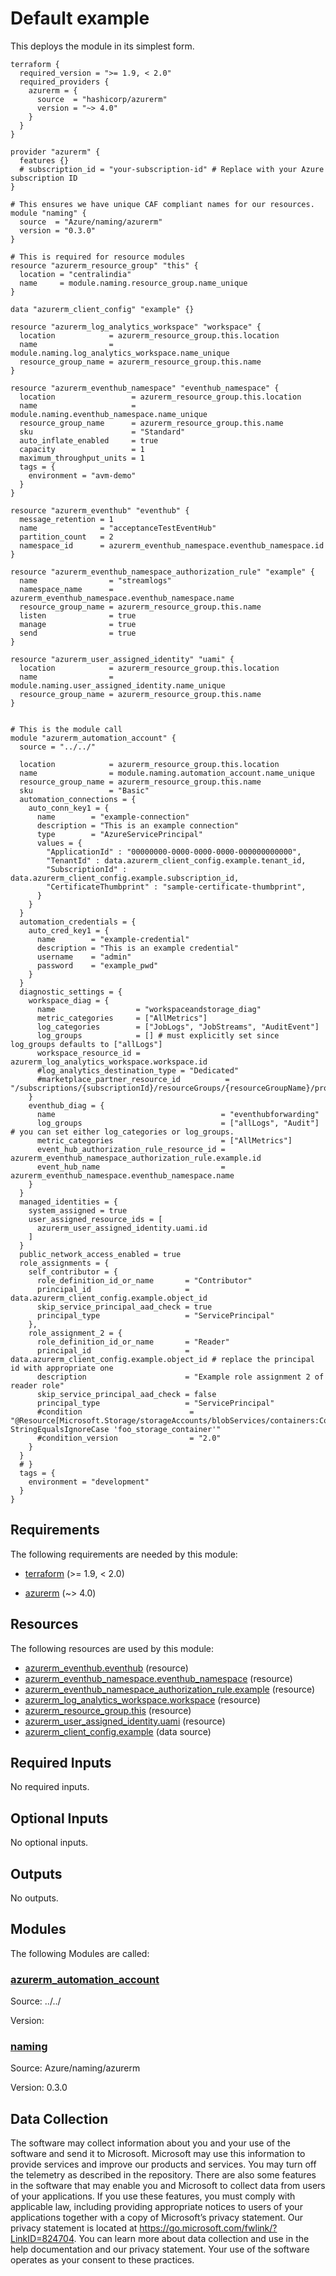 <!-- BEGIN_TF_DOCS -->
# Default example

This deploys the module in its simplest form.

```hcl
terraform {
  required_version = ">= 1.9, < 2.0"
  required_providers {
    azurerm = {
      source  = "hashicorp/azurerm"
      version = "~> 4.0"
    }
  }
}

provider "azurerm" {
  features {}
  # subscription_id = "your-subscription-id" # Replace with your Azure subscription ID
}

# This ensures we have unique CAF compliant names for our resources.
module "naming" {
  source  = "Azure/naming/azurerm"
  version = "0.3.0"
}

# This is required for resource modules
resource "azurerm_resource_group" "this" {
  location = "centralindia"
  name     = module.naming.resource_group.name_unique
}

data "azurerm_client_config" "example" {}

resource "azurerm_log_analytics_workspace" "workspace" {
  location            = azurerm_resource_group.this.location
  name                = module.naming.log_analytics_workspace.name_unique
  resource_group_name = azurerm_resource_group.this.name
}

resource "azurerm_eventhub_namespace" "eventhub_namespace" {
  location                 = azurerm_resource_group.this.location
  name                     = module.naming.eventhub_namespace.name_unique
  resource_group_name      = azurerm_resource_group.this.name
  sku                      = "Standard"
  auto_inflate_enabled     = true
  capacity                 = 1
  maximum_throughput_units = 1
  tags = {
    environment = "avm-demo"
  }
}

resource "azurerm_eventhub" "eventhub" {
  message_retention = 1
  name              = "acceptanceTestEventHub"
  partition_count   = 2
  namespace_id      = azurerm_eventhub_namespace.eventhub_namespace.id
}

resource "azurerm_eventhub_namespace_authorization_rule" "example" {
  name                = "streamlogs"
  namespace_name      = azurerm_eventhub_namespace.eventhub_namespace.name
  resource_group_name = azurerm_resource_group.this.name
  listen              = true
  manage              = true
  send                = true
}

resource "azurerm_user_assigned_identity" "uami" {
  location            = azurerm_resource_group.this.location
  name                = module.naming.user_assigned_identity.name_unique
  resource_group_name = azurerm_resource_group.this.name
}


# This is the module call
module "azurerm_automation_account" {
  source = "../../"

  location            = azurerm_resource_group.this.location
  name                = module.naming.automation_account.name_unique
  resource_group_name = azurerm_resource_group.this.name
  sku                 = "Basic"
  automation_connections = {
    auto_conn_key1 = {
      name        = "example-connection"
      description = "This is an example connection"
      type        = "AzureServicePrincipal"
      values = {
        "ApplicationId" : "00000000-0000-0000-0000-000000000000",
        "TenantId" : data.azurerm_client_config.example.tenant_id,
        "SubscriptionId" : data.azurerm_client_config.example.subscription_id,
        "CertificateThumbprint" : "sample-certificate-thumbprint",
      }
    }
  }
  automation_credentials = {
    auto_cred_key1 = {
      name        = "example-credential"
      description = "This is an example credential"
      username    = "admin"
      password    = "example_pwd"
    }
  }
  diagnostic_settings = {
    workspace_diag = {
      name                  = "workspaceandstorage_diag"
      metric_categories     = ["AllMetrics"]
      log_categories        = ["JobLogs", "JobStreams", "AuditEvent"]
      log_groups            = [] # must explicitly set since log_groups defaults to ["allLogs"]
      workspace_resource_id = azurerm_log_analytics_workspace.workspace.id
      #log_analytics_destination_type = "Dedicated"
      #marketplace_partner_resource_id          = "/subscriptions/{subscriptionId}/resourceGroups/{resourceGroupName}/providers/{partnerResourceProvider}/{partnerResourceType}/{partnerResourceName}"
    }
    eventhub_diag = {
      name                                     = "eventhubforwarding"
      log_groups                               = ["allLogs", "Audit"] # you can set either log_categories or log_groups.
      metric_categories                        = ["AllMetrics"]
      event_hub_authorization_rule_resource_id = azurerm_eventhub_namespace_authorization_rule.example.id
      event_hub_name                           = azurerm_eventhub_namespace.eventhub_namespace.name
    }
  }
  managed_identities = {
    system_assigned = true
    user_assigned_resource_ids = [
      azurerm_user_assigned_identity.uami.id
    ]
  }
  public_network_access_enabled = true
  role_assignments = {
    self_contributor = {
      role_definition_id_or_name       = "Contributor"
      principal_id                     = data.azurerm_client_config.example.object_id
      skip_service_principal_aad_check = true
      principal_type                   = "ServicePrincipal"
    },
    role_assignment_2 = {
      role_definition_id_or_name       = "Reader"
      principal_id                     = data.azurerm_client_config.example.object_id # replace the principal id with appropriate one
      description                      = "Example role assignment 2 of reader role"
      skip_service_principal_aad_check = false
      principal_type                   = "ServicePrincipal"
      #condition                        = "@Resource[Microsoft.Storage/storageAccounts/blobServices/containers:ContainerName] StringEqualsIgnoreCase 'foo_storage_container'"
      #condition_version                = "2.0"
    }
  }
  # }
  tags = {
    environment = "development"
  }
}
```

<!-- markdownlint-disable MD033 -->
## Requirements

The following requirements are needed by this module:

- <a name="requirement_terraform"></a> [terraform](#requirement\_terraform) (>= 1.9, < 2.0)

- <a name="requirement_azurerm"></a> [azurerm](#requirement\_azurerm) (~> 4.0)

## Resources

The following resources are used by this module:

- [azurerm_eventhub.eventhub](https://registry.terraform.io/providers/hashicorp/azurerm/latest/docs/resources/eventhub) (resource)
- [azurerm_eventhub_namespace.eventhub_namespace](https://registry.terraform.io/providers/hashicorp/azurerm/latest/docs/resources/eventhub_namespace) (resource)
- [azurerm_eventhub_namespace_authorization_rule.example](https://registry.terraform.io/providers/hashicorp/azurerm/latest/docs/resources/eventhub_namespace_authorization_rule) (resource)
- [azurerm_log_analytics_workspace.workspace](https://registry.terraform.io/providers/hashicorp/azurerm/latest/docs/resources/log_analytics_workspace) (resource)
- [azurerm_resource_group.this](https://registry.terraform.io/providers/hashicorp/azurerm/latest/docs/resources/resource_group) (resource)
- [azurerm_user_assigned_identity.uami](https://registry.terraform.io/providers/hashicorp/azurerm/latest/docs/resources/user_assigned_identity) (resource)
- [azurerm_client_config.example](https://registry.terraform.io/providers/hashicorp/azurerm/latest/docs/data-sources/client_config) (data source)

<!-- markdownlint-disable MD013 -->
## Required Inputs

No required inputs.

## Optional Inputs

No optional inputs.

## Outputs

No outputs.

## Modules

The following Modules are called:

### <a name="module_azurerm_automation_account"></a> [azurerm\_automation\_account](#module\_azurerm\_automation\_account)

Source: ../../

Version:

### <a name="module_naming"></a> [naming](#module\_naming)

Source: Azure/naming/azurerm

Version: 0.3.0

<!-- markdownlint-disable-next-line MD041 -->
## Data Collection

The software may collect information about you and your use of the software and send it to Microsoft. Microsoft may use this information to provide services and improve our products and services. You may turn off the telemetry as described in the repository. There are also some features in the software that may enable you and Microsoft to collect data from users of your applications. If you use these features, you must comply with applicable law, including providing appropriate notices to users of your applications together with a copy of Microsoft’s privacy statement. Our privacy statement is located at <https://go.microsoft.com/fwlink/?LinkID=824704>. You can learn more about data collection and use in the help documentation and our privacy statement. Your use of the software operates as your consent to these practices.
<!-- END_TF_DOCS -->